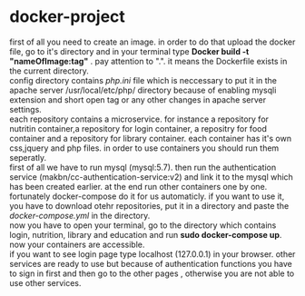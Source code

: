 # docker-project
first of all you need to create an image. in order to do that upload the docker file, go to it's directory and in your terminal type <b>Docker build -t "nameOfImage:tag"</b> . pay attention to ".". it means the Dockerfile exists in the current directory.<br>
config directory contains <i>php.ini</i> file which is neccessary to put it in the apache server /usr/local/etc/php/ directory because of enabling mysqli extension and short open tag or any other changes in apache server settings.<br>
each repository contains a microservice. for instance a repository for nutritin container,a repository for login container, a repositry for food container and a repository for library container. each container has it's own css,jquery and php files.
in order to use containers you should run them seperatly.<br>
first of all we have to run mysql (mysql:5.7). then run the authentication service (makbn/cc-authentication-service:v2) and link it to the mysql which has been created earlier. at the end run other containers one by one. fortunately docker-compose do it for us automaticly. if you want to use it, you have to download otehr repositories, put it in a directory and paste the <i>docker-compose.yml</i> in the directory.<br>
now you have to open your terminal, go to the directory which contains login, nutrition, library and education and run <b>sudo docker-compose up</b>. now your containers are accessible.<br> if you want to see login page type localhost (127.0.0.1) in your browser.
other services are ready to use but because of authentication functions you have to sign in first and then go to the other pages , otherwise you are not able to use other services.
